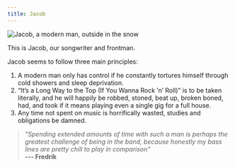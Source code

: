 ```yaml
---
title: Jacob
---
```


![Jacob, a modern man, outside in the snow](images/jacob_snow.jpg)

This is Jacob, our songwriter and frontman. 

Jacob seems to follow three main principles:
1. A modern man only has control if he constantly tortures himself through cold showers and sleep deprivation.
2. “It’s a Long Way to the Top (If You Wanna Rock ’n’ Roll)” is to be taken literally, and he will happily be robbed, stoned, beat up, broken boned, had, and took if it means playing even a single gig for a full house.
3. Any time not spent on music is horrifically wasted, studies and obligations be damned.

>*"Spending extended amounts of time with such a man is perhaps the greatest challenge of being in the band, because honestly my bass lines are pretty chill to play in comparison"*<br> **--- Fredrik**
